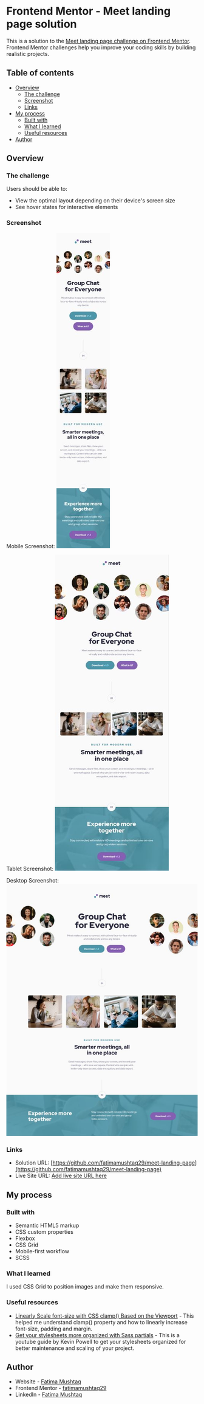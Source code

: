 # Frontend Mentor - Meet landing page solution

This is a solution to the [Meet landing page challenge on Frontend Mentor](https://www.frontendmentor.io/challenges/meet-landing-page-rbTDS6OUR). Frontend Mentor challenges help you improve your coding skills by building realistic projects. 

## Table of contents

- [Overview](#overview)
  - [The challenge](#the-challenge)
  - [Screenshot](#screenshot)
  - [Links](#links)
- [My process](#my-process)
  - [Built with](#built-with)
  - [What I learned](#what-i-learned)
  - [Useful resources](#useful-resources)
- [Author](#author)

## Overview

### The challenge

Users should be able to:

- View the optimal layout depending on their device's screen size
- See hover states for interactive elements

### Screenshot

Mobile Screenshot: 
![](./screenshot-mobile.jpg)

Tablet Screenshot: ![](./screenshot-tablet.jpg)

Desktop Screenshot: ![](./screenshot-desktop.jpg)

### Links

- Solution URL: [https://github.com/fatimamushtaq29/meet-landing-page](https://github.com/fatimamushtaq29/meet-landing-page)
- Live Site URL: [Add live site URL here](https://your-live-site-url.com)

## My process

### Built with

- Semantic HTML5 markup
- CSS custom properties
- Flexbox
- CSS Grid
- Mobile-first workflow
- SCSS

### What I learned

I used CSS Grid to position images and make them responsive. 

### Useful resources

- [Linearly Scale font-size with CSS clamp() Based on the Viewport](https://css-tricks.com/linearly-scale-font-size-with-css-clamp-based-on-the-viewport/) - This helped me understand clamp() property and how to linearly increase font-size, padding and margin.
- [Get your stylesheets more organized with Sass partials](https://www.youtube.com/watch?v=9Ld-aOKsEDk) - This is a youtube guide by Kevin Powell to get your stylesheets organized for better maintenance and scaling of your project.

## Author

- Website - [Fatima Mushtaq](https://github.com/fatimamushtaq29)
- Frontend Mentor - [fatimamushtaq29](https://www.frontendmentor.io/profile/fatimamushtaq29)
- LinkedIn - [Fatima Mushtaq](https://www.linkedin.com/in/fatima-mushtaq-2aa733107/)